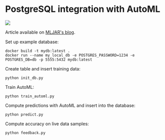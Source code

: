 # PostgreSQL integration with AutoML

![](https://raw.githubusercontent.com/mljar/mljar-examples/master/media/PostgreSQL_AutoML_v2.png)

Article available on [MLJAR's blog](https://mljar.com/blog/postgresql-machine-learning/).

Set up example database:
```
docker build -t mydb:latest .
docker run --name my_local_db -e POSTGRES_PASSWORD=1234 -e POSTGRES_DB=db -p 5555:5432 mydb:latest
```

Create table and insert training data:
```
python init_db.py
```

Train AutoML:
```
python train_automl.py
```

Compute predictions with AutoML and insert into the database:
```
python predict.py
```

Compute accuracy on live data samples:
```
python feedback.py
```

